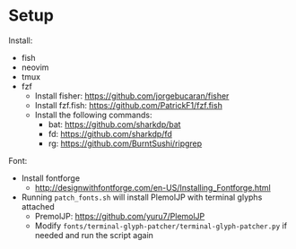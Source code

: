 # Setup

Install:
- fish
- neovim
- tmux
- fzf
    - Install fisher: https://github.com/jorgebucaran/fisher
    - Install fzf.fish: https://github.com/PatrickF1/fzf.fish
    - Install the following commands:
        - bat: https://github.com/sharkdp/bat
        - fd: https://github.com/sharkdp/fd
        - rg: https://github.com/BurntSushi/ripgrep

Font:
- Install fontforge
    - http://designwithfontforge.com/en-US/Installing_Fontforge.html
- Running `patch_fonts.sh` will install PlemolJP with terminal glyphs attached
    - PremolJP: https://github.com/yuru7/PlemolJP
    - Modify `fonts/terminal-glyph-patcher/terminal-glyph-patcher.py` if needed and run the script again
